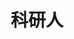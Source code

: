 ---
description: 看得出来，真是科研人的思路，以为既然物理规律不会故意骗我，同理人也不会吧。
layout: post
results:
- primaryGenreName: Productivity
  version: '1.0'
  genreIds:
  - '6007'
  - '6017'
  formattedPrice: 免费
  artworkUrl60: http://is5.mzstatic.com/image/thumb/Purple49/v4/a0/49/bd/a049bdde-178d-9026-a712-dab4d1104ed9/source/60x60bb.jpg
  userRatingCountForCurrentVersion: 4
  minimumOsVersion: '9.0'
  appletvScreenshotUrls: &a []
  sellerName: Shanghai XiaoGuo technology Co., Ltd
  supportedDevices:
  - iPad2Wifi
  - iPad23G
  - iPhone4S
  - iPadThirdGen
  - iPadThirdGen4G
  - iPhone5
  - iPodTouchFifthGen
  - iPadFourthGen
  - iPadFourthGen4G
  - iPadMini
  - iPadMini4G
  - iPhone5c
  - iPhone5s
  - iPhone6
  - iPhone6Plus
  - iPodTouchSixthGen
  genres:
  - 效率
  - 教育
  currentVersionReleaseDate: '2016-04-26T23:58:51Z'
  trackName: 科研人
  isVppDeviceBasedLicensingEnabled: true
  description: '"科研人app"是一款专为科研人员设计开发的社交和服务类软件。通过该款app，您可以轻松地找到各个研究领域的学者和研究人员，打造自己的线上学术圈；并可通过即时聊天和话题讨论等多种方式开展学术交流；在"服务"板块，您可轻松查找感兴趣的科研项目，更多服务类功能将不断迭代更新。科研人，期待您的加入！'
  price: 0
  trackId: 1105488180
  releaseDate: '2016-04-26T23:58:51Z'
  advisories: *a
  screenshotUrls:
  - http://a4.mzstatic.com/us/r30/Purple49/v4/28/15/62/281562b8-fc80-19bb-c76e-0e852ff1c4ec/screen1136x1136.jpeg
  - http://a5.mzstatic.com/us/r30/Purple1/v4/c1/1b/21/c11b21ce-9951-dfae-8427-16d9cca46a9f/screen1136x1136.jpeg
  - http://a2.mzstatic.com/us/r30/Purple1/v4/0e/9a/b2/0e9ab29c-85d6-2f91-2d18-e3a05428b3b8/screen1136x1136.jpeg
  - http://a1.mzstatic.com/us/r30/Purple1/v4/42/49/bb/4249bb57-d3ae-5310-2ab5-7be4f558ec61/screen1136x1136.jpeg
  - http://a1.mzstatic.com/us/r30/Purple49/v4/30/67/16/30671604-c7f7-1a5f-cf2d-e1bc5535bb22/screen1136x1136.jpeg
  artistViewUrl: https://itunes.apple.com/cn/developer/xiaoguo-tech/id1105488179?uo=4
  primaryGenreId: 6007
  averageUserRatingForCurrentVersion: 5
  kind: software
  fileSizeBytes: '43120118'
  sellerUrl: http://www.xinhuoliaoyuan.com/
  trackContentRating: 4+
  bundleId: WangLin.MasterMonk
  contentAdvisoryRating: 4+
  trackCensoredName: 科研人
  isGameCenterEnabled: false
  artistName: Xiaoguo Tech
  languageCodesISO2A:
  - ZH
  features: *a
  wrapperType: software
  artworkUrl512: http://is5.mzstatic.com/image/thumb/Purple49/v4/a0/49/bd/a049bdde-178d-9026-a712-dab4d1104ed9/source/512x512bb.jpg
  artworkUrl100: http://is5.mzstatic.com/image/thumb/Purple49/v4/a0/49/bd/a049bdde-178d-9026-a712-dab4d1104ed9/source/100x100bb.jpg
  trackViewUrl: https://geo.itunes.apple.com/cn/app/ke-yan-ren/id1105488180?mt=8&uo=4
  artistId: 1105488179
  currency: CNY
  ipadScreenshotUrls: *a
category: 效率
tags: tag1
resultCount: 1
title: 科研人

---